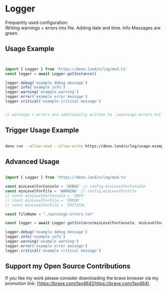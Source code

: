 # Logger
Frequently used configuration:  
Writing warnings + errors into file. Adding date and time. Info Messages are green.

## Usage Example

```ts


import { Logger } from 'https://deno.land/x/log/mod.ts'
const logger = await Logger.getInstance()

logger.debug('example debug message')
logger.info('example info')
logger.warning('example warning')
logger.error('example error message')
logger.critical('example critical message')


// warnings + errors are additionally written to ./warnings-errors.txt file 

```

## Trigger Usage Example

```sh

deno run --allow-read --allow-write https://deno.land/x/log/usage-example.ts

```

## Advanced Usage

```ts

import { Logger } from 'https://deno.land/x/log/mod.ts'

const minLevelForConsole = 'DEBUG' // config.minLevelForConsole
const minLevelForFile = 'WARNING' // config.minLevelForFile
// const minLevelForConsole = 'INFO' 
// const minLevelForFile = 'ERROR'
// const minLevelForFile = 'CRITICAL'

const fileName = "./warnings-errors.txt"

const logger = await Logger.getInstance(minLevelForConsole, minLevelForFile, fileName)

logger.debug('example debug message')
logger.info('example info')
logger.warning('example warning')
logger.error('example error message')
logger.critical('example critical message')

```

## Support my Open Source Contributions

If you like my work please consider downloading the brave browser via my
promotion link: [https://brave.com/fan464](https://brave.com/fan464).

![![](https://brave.com/)](https://brave.com/wp-content/uploads/2019/01/logotype-full-color.svg)
